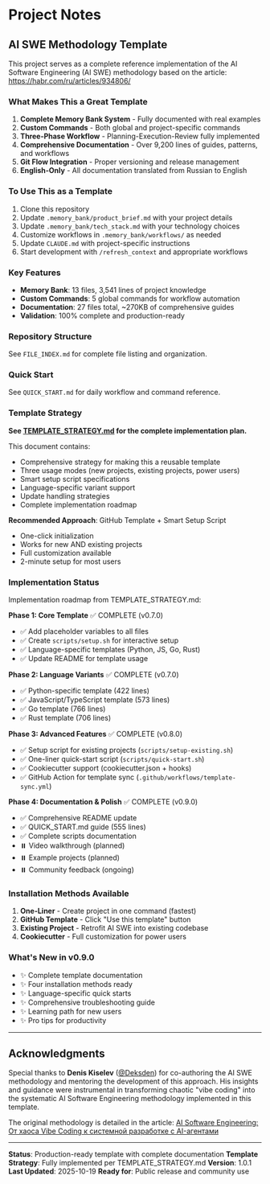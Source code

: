 # Project Notes

## AI SWE Methodology Template

This project serves as a complete reference implementation of the AI Software Engineering (AI SWE) methodology based on the article: https://habr.com/ru/articles/934806/

### What Makes This a Great Template

1. **Complete Memory Bank System** - Fully documented with real examples
2. **Custom Commands** - Both global and project-specific commands
3. **Three-Phase Workflow** - Planning-Execution-Review fully implemented
4. **Comprehensive Documentation** - Over 9,200 lines of guides, patterns, and workflows
5. **Git Flow Integration** - Proper versioning and release management
6. **English-Only** - All documentation translated from Russian to English

### To Use This as a Template

1. Clone this repository
2. Update `.memory_bank/product_brief.md` with your project details
3. Update `.memory_bank/tech_stack.md` with your technology choices
4. Customize workflows in `.memory_bank/workflows/` as needed
5. Update `CLAUDE.md` with project-specific instructions
6. Start development with `/refresh_context` and appropriate workflows

### Key Features

- **Memory Bank**: 13 files, 3,541 lines of project knowledge
- **Custom Commands**: 5 global commands for workflow automation
- **Documentation**: 27 files total, ~270KB of comprehensive guides
- **Validation**: 100% complete and production-ready

### Repository Structure

See `FILE_INDEX.md` for complete file listing and organization.

### Quick Start

See `QUICK_START.md` for daily workflow and command reference.

### Template Strategy

**See [TEMPLATE_STRATEGY.md](./TEMPLATE_STRATEGY.md) for the complete implementation plan.**

This document contains:
- Comprehensive strategy for making this a reusable template
- Three usage modes (new projects, existing projects, power users)
- Smart setup script specifications
- Language-specific variant support
- Update handling strategies
- Complete implementation roadmap

**Recommended Approach**: GitHub Template + Smart Setup Script
- One-click initialization
- Works for new AND existing projects
- Full customization available
- 2-minute setup for most users

### Implementation Status

Implementation roadmap from TEMPLATE_STRATEGY.md:

**Phase 1: Core Template** ✅ COMPLETE (v0.7.0)
- ✅ Add placeholder variables to all files
- ✅ Create `scripts/setup.sh` for interactive setup
- ✅ Language-specific templates (Python, JS, Go, Rust)
- ✅ Update README for template usage

**Phase 2: Language Variants** ✅ COMPLETE (v0.7.0)
- ✅ Python-specific template (422 lines)
- ✅ JavaScript/TypeScript template (573 lines)
- ✅ Go template (766 lines)
- ✅ Rust template (706 lines)

**Phase 3: Advanced Features** ✅ COMPLETE (v0.8.0)
- ✅ Setup script for existing projects (`scripts/setup-existing.sh`)
- ✅ One-liner quick-start script (`scripts/quick-start.sh`)
- ✅ Cookiecutter support (cookiecutter.json + hooks)
- ✅ GitHub Action for template sync (`.github/workflows/template-sync.yml`)

**Phase 4: Documentation & Polish** ✅ COMPLETE (v0.9.0)
- ✅ Comprehensive README update
- ✅ QUICK_START.md guide (555 lines)
- ✅ Complete scripts documentation
- ⏸️ Video walkthrough (planned)
- ⏸️ Example projects (planned)
- ⏸️ Community feedback (ongoing)

### Installation Methods Available

1. **One-Liner** - Create project in one command (fastest)
2. **GitHub Template** - Click "Use this template" button
3. **Existing Project** - Retrofit AI SWE into existing codebase
4. **Cookiecutter** - Full customization for power users

### What's New in v0.9.0

- ✨ Complete template documentation
- ✨ Four installation methods ready
- ✨ Language-specific quick starts
- ✨ Comprehensive troubleshooting guide
- ✨ Learning path for new users
- ✨ Pro tips for productivity

---

## Acknowledgments

Special thanks to **Denis Kiselev** ([@Deksden](https://t.me/Deksden)) for co-authoring the AI SWE methodology and mentoring the development of this approach. His insights and guidance were instrumental in transforming chaotic "vibe coding" into the systematic AI Software Engineering methodology implemented in this template.

The original methodology is detailed in the article: [AI Software Engineering: От хаоса Vibe Coding к системной разработке с AI-агентами](https://habr.com/ru/articles/934806/)

---

**Status**: Production-ready template with complete documentation
**Template Strategy**: Fully implemented per TEMPLATE_STRATEGY.md
**Version**: 1.0.1
**Last Updated**: 2025-10-19
**Ready for**: Public release and community use
